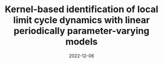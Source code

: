 ---
title: "Kernel-based identification of local limit cycle dynamics with linear periodically parameter-varying models"
collection: publications
category: conferences
permalink: /publication/2022-ieee-cdc
excerpt: "*IEEE Technical Committee on System Identification and Adaptive Control Best Student Paper Prize jointly with Mingzhou Yin* <br> <img src='/images/image_2022_ieee_cdc.png' width='300' height='300'> <br> Using a coordinate transformation onto transversal surfaces, the dynamics around a limit cycle are decomposed into two parts: one along the limit cycle, and one on the transversal surfaces. We then identify a model from trajectory data using kernel-based methods with a periodic kernel design."
date: 2022-12-06
venue: 'IEEE 61st Conference on Decision and Control (CDC)'
# slidesurl: 'http://academicpages.github.io/files/slides1.pdf'
doiurl: "https://doi.org/10.1109/CDC51059.2022.9992791"
paperurl: "https://arxiv.org/pdf/2203.16306"
repourl: "https://www.research-collection.ethz.ch/handle/20.500.11850/578928"
# citation: 'Ozan, D. E., Yin, M., Iannelli, A., & Smith, R. S. (2022). Kernel-Based Identification of Local Limit Cycle Dynamics with Linear Periodically Parameter-Varying Models. In 2022 IEEE 61st Conference on Decision and Control (CDC) (pp. 221-226). IEEE.'
---